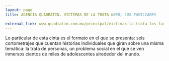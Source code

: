 ```yaml
---
layout: page
title: AGENCIA QUADRATÍN. VÍCTIMAS DE LA TRATA &#58; LOS FAMILIARES

external_link: www.quadratin.com.mx/principal/victimas-la-trata-los-familiares-cineasta-alayde-castro/
---
```


Lo particular de esta cinta es el formato en el que se presenta: seis cortometrajes que cuentan historias individuales que giran sobre una misma temática: la trata de personas, un problema social en el que se ven inmersos cientos de miles de adolescentes alrededor del mundo.
